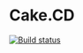 # Cake.CD

[![Build status](https://ci.appveyor.com/api/projects/status/uei529cssfenkvn7/branch/master?svg=true)](https://ci.appveyor.com/api/projects/status/uei529cssfenkvn7/branch/master?svg=true)
